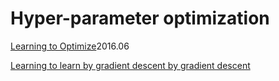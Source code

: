 # Hyper-parameter optimization

[Learning to Optimize](https://arxiv.org/pdf/1606.01885.pdf)2016.06

[Learning to learn by gradient descent by gradient descent](https://arxiv.org/pdf/1606.04474.pdf)

